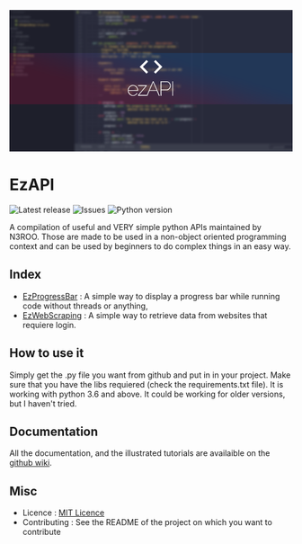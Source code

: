 ![EzAPI](images/EzAPI.png)

# EzAPI
![Latest release](https://img.shields.io/github/release/N3ROO/EzAPI.svg) ![Issues](https://img.shields.io/github/issues/N3ROO/EzAPI.svg) ![Python version](https://img.shields.io/badge/Python-3.6+-green.svg)

A compilation of useful and VERY simple python APIs maintained by N3ROO. Those are made to be used in a non-object oriented programming context and can be used by beginners to do complex things in an easy way.

## Index
- [EzProgressBar](EzProgressBar/README.md) : A simple way to display a progress bar while running code without threads or anything,
- [EzWebScraping](EzWebScraping/README.md) : A simple way to retrieve data from websites that requiere login.

## How to use it

Simply get the .py file you want from github and put in in your project. Make sure that you have the libs requiered (check the requirements.txt file). It is working with python 3.6 and above. It could be working for older versions, but I haven't tried.

## Documentation

All the documentation, and the illustrated tutorials are availaible on the [github wiki](https://github.com/N3ROO/EzAPI/wiki).

## Misc

- Licence : [MIT Licence](LICENSE)
- Contributing : See the README of the project on which you want to contribute
